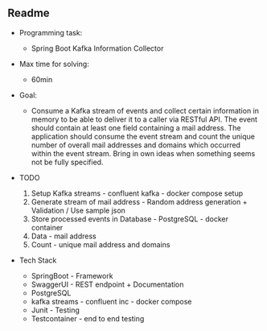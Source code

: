 ## Readme 

* Programming task:
  * Spring Boot Kafka Information Collector

* Max time for solving: 
  * 60min

* Goal: 
  * Consume a Kafka stream of events and collect certain information in
  memory to be able to deliver it to a caller via RESTful API.
  The event should contain at least one field containing a mail address. The
  application should consume the event stream and count the unique number of
  overall mail addresses and domains which occurred within the event stream.
  Bring in own ideas when something seems not be fully specified.

* TODO
  1. Setup Kafka streams  - confluent kafka - docker compose setup
  2. Generate stream of mail address - Random address generation + Validation  / Use sample json
  3. Store processed events in Database - PostgreSQL - docker container
  4. Data - mail address
  5. Count - unique mail address and domains
  
* Tech Stack
  * SpringBoot - Framework
  * SwaggerUI - REST endpoint + Documentation
  * PostgreSQL
  * kafka streams - confluent inc - docker compose
  * Junit - Testing 
  * Testcontainer - end to end testing
